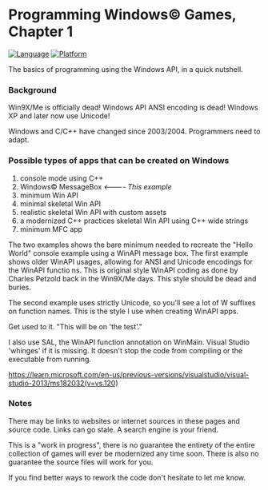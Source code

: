 # Programming Windows© Games, Chapter 1

[![Language](https://img.shields.io/badge/Language%20-C++-blue.svg)](https://github.com/GeorgePimpleton/Win32-games/)
[![Platform](https://img.shields.io/badge/Platform%20-Win32-blue.svg)](https://github.com/GeorgePimpleton/Win32-games/)

The basics of programming using the Windows API, in a quick nutshell.  

### Background

Win9X/Me is officially dead!  Windows API ANSI encoding is dead!  Windows XP and later now use Unicode!

Windows and C/C++ have changed since 2003/2004.  Programmers need to adapt.

### Possible types of apps that can be created on Windows

1. console mode using C++
2. Windows© MessageBox  *<---- This example*
3. minimum Win API
4. minimal skeletal Win API
5. realistic skeletal Win API with custom assets
6. a modernized C++ practices skeletal Win API using C++ wide strings
7. minimum MFC app

The two examples shows the bare minimum needed to recreate the "Hello World" console example using a WinAPI message box.  The first example shows older WinAPI usages, allowing for ANSI and Unicode encodings for the WinAPI functio ns.  This is original style WinAPI coding as done by Charles Petzold back in the Win9X/Me days.  This style should be dead and buries.

The second example uses strictly Unicode, so you'll see a lot of W suffixes on function names.  This is the style I use when creating WinAPI apps.

Get used to it.  "This will be on 'the test'."

I also use SAL, the WinAPI function annotation on WinMain.  Visual Studio 'whinges' if it is missing.  It doesn't stop the code from compiling or the executable from running.

https://learn.microsoft.com/en-us/previous-versions/visualstudio/visual-studio-2013/ms182032(v=vs.120)

### Notes

There may be links to websites or internet sources in these pages and source code. Links can go stale. A search engine is your friend.

This is a "work in progress", there is no guarantee the entirety of the entire collection of games will ever be modernized any time soon.  There is also no guarantee the source files will work for you.

If you find better ways to rework the code don't hesitate to let me know.
